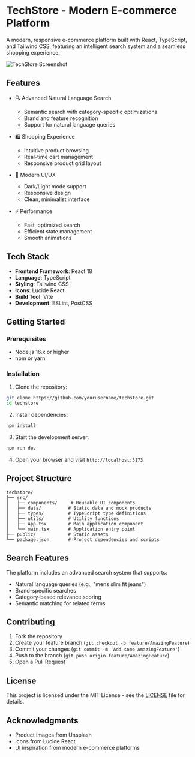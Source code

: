 # TechStore - Modern E-commerce Platform

A modern, responsive e-commerce platform built with React, TypeScript, and Tailwind CSS, featuring an intelligent search system and a seamless shopping experience.

![TechStore Screenshot](https://media1.giphy.com/media/v1.Y2lkPTc5MGI3NjExM3owYjRxc3N0MnN2cjFweWhxbmxpa2xidXJpenBrYjBjbG43bXdzNiZlcD12MV9pbnRlcm5hbF9naWZfYnlfaWQmY3Q9Zw/18Q8oedoOqdbH1P2Nh/giphy.gif)

## Features

- 🔍 Advanced Natural Language Search
  - Semantic search with category-specific optimizations
  - Brand and feature recognition
  - Support for natural language queries

- 🛍️ Shopping Experience
  - Intuitive product browsing
  - Real-time cart management
  - Responsive product grid layout

- 🎨 Modern UI/UX
  - Dark/Light mode support
  - Responsive design
  - Clean, minimalist interface

- ⚡ Performance
  - Fast, optimized search
  - Efficient state management
  - Smooth animations

## Tech Stack

- **Frontend Framework**: React 18
- **Language**: TypeScript
- **Styling**: Tailwind CSS
- **Icons**: Lucide React
- **Build Tool**: Vite
- **Development**: ESLint, PostCSS

## Getting Started

### Prerequisites

- Node.js 16.x or higher
- npm or yarn

### Installation

1. Clone the repository:
```bash
git clone https://github.com/yourusername/techstore.git
cd techstore
```

2. Install dependencies:
```bash
npm install
```

3. Start the development server:
```bash
npm run dev
```

4. Open your browser and visit `http://localhost:5173`

## Project Structure

```
techstore/
├── src/
│   ├── components/     # Reusable UI components
│   ├── data/          # Static data and mock products
│   ├── types/         # TypeScript type definitions
│   ├── utils/         # Utility functions
│   ├── App.tsx        # Main application component
│   └── main.tsx       # Application entry point
├── public/            # Static assets
└── package.json       # Project dependencies and scripts
```

## Search Features

The platform includes an advanced search system that supports:

- Natural language queries (e.g., "mens slim fit jeans")
- Brand-specific searches
- Category-based relevance scoring
- Semantic matching for related terms

## Contributing

1. Fork the repository
2. Create your feature branch (`git checkout -b feature/AmazingFeature`)
3. Commit your changes (`git commit -m 'Add some AmazingFeature'`)
4. Push to the branch (`git push origin feature/AmazingFeature`)
5. Open a Pull Request

## License

This project is licensed under the MIT License - see the [LICENSE](LICENSE) file for details.

## Acknowledgments

- Product images from Unsplash
- Icons from Lucide React
- UI inspiration from modern e-commerce platforms
